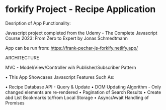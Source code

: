 # forkify Project - Recipe Application

Desription of App Functionality:

Javascript project completed from the Udemy - The Complete Javascript Course 2023: From Zero to Expert by Jonas Schmedtmann

App can be run from: https://frank-pechar-js-forkify.netlify.app/

ARCHITECTURE

MVC - Model/View/Controller wih Publisher/Subscriber Pattern

• This App Showcases Javascript Features Such As:

• Recipe Database API - Query & Update
• DOM Updating Algorithm - Only changed elements are re-rendered
• Pagination of Search Results
• Create abd List Bookmarks to/from Local Storage
• Async/Await Handling of Promises
